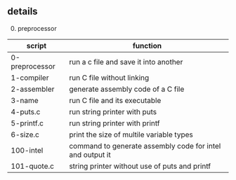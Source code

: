 ## details

0. preprocessor

| script         | function                                                  |
| -------------- | --------------------------------------------------------- |
| 0-preprocessor | run a c file and save it into another                     |
| 1-compiler     | run C file without linking                                |
| 2-assembler    | generate assembly code of a C file                        |
| 3-name         | run C file and its executable                             |
| 4-puts.c       | run string printer with puts                              |
| 5-printf.c     | run string printer with printf                            |
| 6-size.c       | print the size of multile variable types                  |
| 100-intel      | command to generate assembly code for intel and output it |
| 101-quote.c    | string printer without use of puts and printf             |
